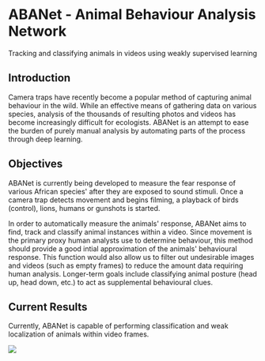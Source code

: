 # ABANet - Animal Behaviour Analysis Network
Tracking and classifying animals in videos using weakly supervised learning

## Introduction

Camera traps have recently become a popular method of capturing animal behaviour in the wild. While an effective means of gathering data on various species, analysis of the thousands of resulting photos and videos has become increasingly difficult for ecologists. ABANet is an attempt to ease the burden of purely manual analysis by automating parts of the process through deep learning. 

## Objectives

ABANet is currently being developed to measure the fear response of various African species' after they are exposed to sound stimuli. Once a camera trap detects movement and begins filming, a playback of birds (control), lions, humans or gunshots is started. 

In order to automatically measure the animals' response, ABANet aims to find, track and classify animal instances within a video. Since movement is the primary proxy human analysts use to determine behaviour, this method should provide a good intial approximation of the animals' behavioural  response. This function would also allow us to filter out undesirable images and videos (such as empty frames) to reduce the amount data requiring human analysis. Longer-term goals include classifying animal posture (head up, head down, etc.) to act as supplemental behavioural clues. 

## Current Results

Currently, ABANet is capable of performing classification and weak localization of animals within video frames. 

![](resources/hyena.gif)
